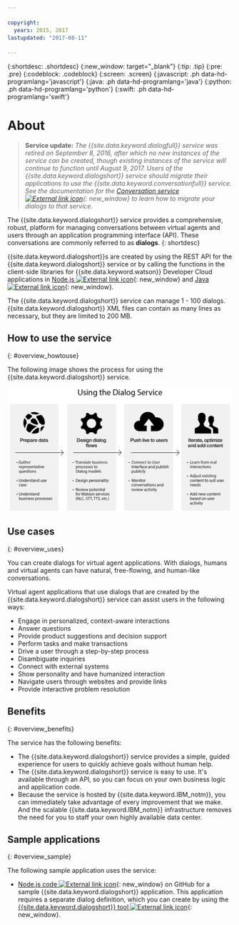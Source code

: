 ```yaml
---

copyright:
  years: 2015, 2017
lastupdated: "2017-08-11"

---
```


{:shortdesc: .shortdesc}
{:new_window: target="_blank"}
{:tip: .tip}
{:pre: .pre}
{:codeblock: .codeblock}
{:screen: .screen}
{:javascript: .ph data-hd-programlang='javascript'}
{:java: .ph data-hd-programlang='java'}
{:python: .ph data-hd-programlang='python'}
{:swift: .ph data-hd-programlang='swift'}

# About

> **Service update:** *The {{site.data.keyword.dialogfull}} service was retired on September 8, 2016, after which no new instances of the service can be created, though existing instances of the service will continue to function until August 9, 2017. Users of the {{site.data.keyword.dialogshort}} service should migrate their applications to use the {{site.data.keyword.conversationfull}} service. See the documentation for the [Conversation service ![External link icon](../../icons/launch-glyph.svg "External link icon")](../conversation/index.html){: new_window} to learn how to migrate your dialogs to that service.*

The {{site.data.keyword.dialogshort}} service provides a comprehensive, robust, platform for managing conversations between virtual agents and users through an application programming interface (API). These conversations are commonly referred to as **dialogs**.
{: shortdesc}

{{site.data.keyword.dialogshort}}s are created by using the REST API for the {{site.data.keyword.dialogshort}} service or by calling the functions in the client-side libraries for {{site.data.keyword.watson}} Developer Cloud applications in [Node.js ![External link icon](../../icons/launch-glyph.svg "External link icon")](https://github.com/watson-developer-cloud/nodejs-wrapper){: new_window} and [Java ![External link icon](../../icons/launch-glyph.svg "External link icon")](https://github.com/watson-developer-cloud/java-wrapper){: new_window}.

The {{site.data.keyword.dialogshort}} service can manage 1 - 100 dialogs. {{site.data.keyword.dialogshort}} XML files can contain as many lines as necessary, but they are limited to 200 MB.

## How to use the service
{: #overview_howtouse}

The following image shows the process for using the {{site.data.keyword.dialogshort}} service.

![Dialog service process flow](images/Dialog-ProcessFlow.jpg)

## Use cases
{: #overview_uses}

You can create dialogs for virtual agent applications. With dialogs, humans and virtual agents can have natural, free-flowing, and human-like conversations.

Virtual agent applications that use dialogs that are created by the {{site.data.keyword.dialogshort}} service can assist users in the following ways:

-   Engage in personalized, context-aware interactions
-   Answer questions
-   Provide product suggestions and decision support
-   Perform tasks and make transactions
-   Drive a user through a step-by-step process
-   Disambiguate inquiries
-   Connect with external systems
-   Show personality and have humanized interaction
-   Navigate users through websites and provide links
-   Provide interactive problem resolution

## Benefits
{: #overview_benefits}

The service has the following benefits:

-   The {{site.data.keyword.dialogshort}} service provides a simple, guided experience for users to quickly achieve goals without human help.
-   The {{site.data.keyword.dialogshort}} service is easy to use. It's available through an API, so you can focus on your own business logic and application code.
-   Because the service is hosted by {{site.data.keyword.IBM_notm}}, you can immediately take advantage of every improvement that we make. And the scalable {{site.data.keyword.IBM_notm}} infrastructure removes the need for you to staff your own highly available data center.

## Sample applications
{: #overview_sample}

The following sample application uses the service:

-   [Node.js code ![External link icon](../../icons/launch-glyph.svg "External link icon")](https://github.com/watson-developer-cloud/dialog-nodejs){: new_window} on GitHub for a sample {{site.data.keyword.dialogshort}} application. This application requires a separate dialog definition, which you can create by using the [{{site.data.keyword.dialogshort}} tool ![External link icon](../../icons/launch-glyph.svg "External link icon")](https://github.com/watson-developer-cloud/dialog-tool){: new_window}.
